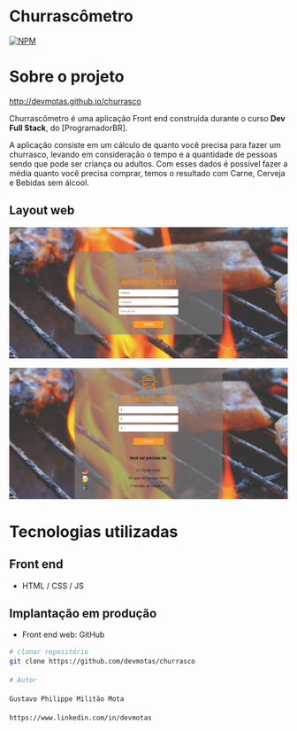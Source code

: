 # Churrascômetro
[![NPM](https://img.shields.io/npm/l/react)](https://github.com/neliocursos/exemplo-readme/blob/main/LICENSE) 

# Sobre o projeto

http://devmotas.github.io/churrasco

Churrascômetro é uma aplicação Front end construída durante o curso **Dev Full Stack**, do [ProgramadorBR].

A aplicação consiste em um cálculo de quanto você precisa para fazer um churrasco, levando em consideração o tempo e a quantidade de pessoas sendo que pode ser criança ou adultos. Com esses dados é possível fazer a média quanto você precisa comprar, temos o resultado com Carne, Cerveja e Bebidas sem álcool.

## Layout web
![Web 1](https://github.com/devmotas/churrasco/blob/main/assets/home.png)

![Web 2](https://github.com/devmotas/churrasco/blob/main/assets/run.png)

# Tecnologias utilizadas
## Front end
- HTML / CSS / JS 

## Implantação em produção
- Front end web: GitHub

```bash
# clonar repositório
git clone https://github.com/devmotas/churrasco

# Autor

Gustavo Philippe Militão Mota

https://www.linkedin.com/in/devmotas
